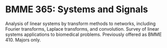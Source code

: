 # BMME 365: Systems and Signals

Analysis of linear systems by transform methods to networks, including Fourier transforms, Laplace transforms, and convolution. Survey of linear systems applications to biomedical problems. Previously offered as BMME 410. Majors only.